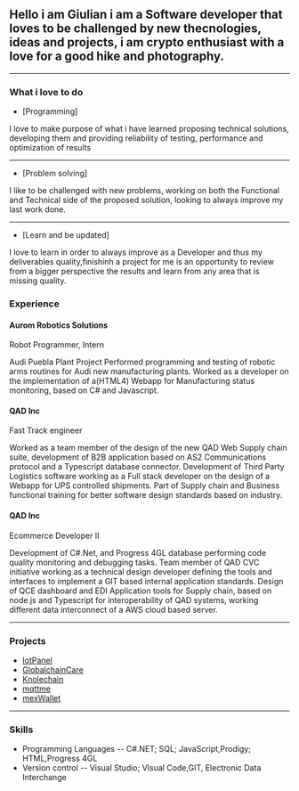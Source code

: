 ## Hello i am Giulian i am a Software developer that loves to be challenged by new thecnologies, ideas and projects, i am crypto enthusiast with a love for  a good hike and photography.


---

### What i love to do

- [Programming]

 I love to make purpose of what i have learned  proposing technical solutions, developing them and providing reliability of testing, performance and optimization of results

---
- [Problem solving]

 I like to be challenged with new problems, working on both the Functional and Technical side of the proposed solution, looking to always improve my last work done.

---

- [Learn and be updated]

 I love to learn in order to always improve as a Developer and thus my deliverables quality,finishinh a project for me is an opportunity to review from a bigger perspective the results and learn from any area that is missing quality.

### Experience
#### Aurom Robotics Solutions
Robot Programmer, Intern

Audi Puebla Plant Project
Performed programming and testing  of robotic arms routines for  Audi new manufacturing plants.
Worked as a developer on the implementation of a(HTML4) Webapp for Manufacturing status monitoring, based on C#   and Javascript.

#### QAD Inc
Fast Track engineer 


Worked as a team member of the design of the new QAD Web Supply chain suite, development of B2B application based on AS2 Communications protocol and a Typescript database connector.
Development of Third Party Logistics software working as a Full stack developer on the design of a Webapp for UPS controlled shipments.
Part of Supply chain and Business functional training for better software design standards based on industry.

#### QAD Inc
Ecommerce Developer II

Development of C#.Net, and Progress 4GL database performing code quality monitoring and debugging tasks.
Team member of QAD CVC initiative working as a technical design developer defining the tools and interfaces to implement a GIT based internal application standards.
Design of QCE dashboard and EDI Application tools for Supply chain, based on node.js and Typescript for interoperability of QAD systems, working  different data interconnect of  a AWS cloud based server.

---
### Projects
- [IotPanel](http://example.com/)
- [GlobalchainCare](http://example.com/)
- [Knolechain](http://example.com/)
- [mqttme](http://example.com/)
- [mexWallet](http://example.com/)

---
### Skills
- Programming Languages
-- C#.NET; SQL; JavaScript,Prodigy; HTML,Progress 4GL
- Version control
-- Visual Studio; VIsual Code,GIT, Electronic Data Interchange
